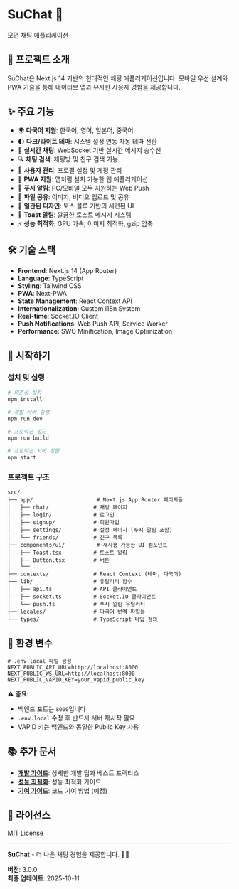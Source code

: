 # SuChat 💬

모던 채팅 애플리케이션

## 📱 프로젝트 소개

SuChat은 Next.js 14 기반의 현대적인 채팅 애플리케이션입니다. 모바일 우선 설계와 PWA 기술을 통해 네이티브 앱과 유사한 사용자 경험을 제공합니다.

## ✨ 주요 기능

- 🌍 **다국어 지원**: 한국어, 영어, 일본어, 중국어
- 🌓 **다크/라이트 테마**: 시스템 설정 연동 자동 테마 전환
- 💬 **실시간 채팅**: WebSocket 기반 실시간 메시지 송수신
- 🔍 **채팅 검색**: 채팅방 및 친구 검색 기능
- 👤 **사용자 관리**: 프로필 설정 및 계정 관리
- 📲 **PWA 지원**: 앱처럼 설치 가능한 웹 애플리케이션
- 🔔 **푸시 알림**: PC/모바일 모두 지원하는 Web Push
- 📁 **파일 공유**: 이미지, 비디오 업로드 및 공유
- 🎨 **일관된 디자인**: 토스 블루 기반의 세련된 UI
- 🍞 **Toast 알림**: 깔끔한 토스트 메시지 시스템
- ⚡ **성능 최적화**: GPU 가속, 이미지 최적화, gzip 압축

## 🛠 기술 스택

- **Frontend**: Next.js 14 (App Router)
- **Language**: TypeScript
- **Styling**: Tailwind CSS
- **PWA**: Next-PWA
- **State Management**: React Context API
- **Internationalization**: Custom i18n System
- **Real-time**: Socket.IO Client
- **Push Notifications**: Web Push API, Service Worker
- **Performance**: SWC Minification, Image Optimization

## 🚀 시작하기

### 설치 및 실행

```bash
# 의존성 설치
npm install

# 개발 서버 실행
npm run dev

# 프로덕션 빌드
npm run build

# 프로덕션 서버 실행
npm start
```

### 프로젝트 구조
```
src/
├── app/                    # Next.js App Router 페이지들
│   ├── chat/              # 채팅 페이지
│   ├── login/             # 로그인
│   ├── signup/            # 회원가입
│   ├── settings/          # 설정 페이지 (푸시 알림 포함)
│   └── friends/           # 친구 목록
├── components/ui/          # 재사용 가능한 UI 컴포넌트
│   ├── Toast.tsx          # 토스트 알림
│   ├── Button.tsx         # 버튼
│   └── ...
├── contexts/              # React Context (테마, 다국어)
├── lib/                   # 유틸리티 함수
│   ├── api.ts             # API 클라이언트
│   ├── socket.ts          # Socket.IO 클라이언트
│   └── push.ts            # 푸시 알림 유틸리티
├── locales/               # 다국어 번역 파일들
└── types/                 # TypeScript 타입 정의
```

## 🔧 환경 변수

```env
# .env.local 파일 생성
NEXT_PUBLIC_API_URL=http://localhost:8000
NEXT_PUBLIC_WS_URL=http://localhost:8000
NEXT_PUBLIC_VAPID_KEY=your_vapid_public_key
```

**⚠️ 중요**: 
- 백엔드 포트는 `8000`입니다
- `.env.local` 수정 후 반드시 서버 재시작 필요
- VAPID 키는 백엔드와 동일한 Public Key 사용

## 📚 추가 문서

- **[개발 가이드](README.DEV.md)**: 상세한 개발 팁과 베스트 프랙티스
- **[성능 최적화](PERFORMANCE.md)**: 성능 최적화 가이드
- **[기여 가이드](CONTRIBUTING.md)**: 코드 기여 방법 (예정)

## 📄 라이선스

MIT License

---

**SuChat** - 더 나은 채팅 경험을 제공합니다. 💬✨

**버전**: 3.0.0  
**최종 업데이트**: 2025-10-11
